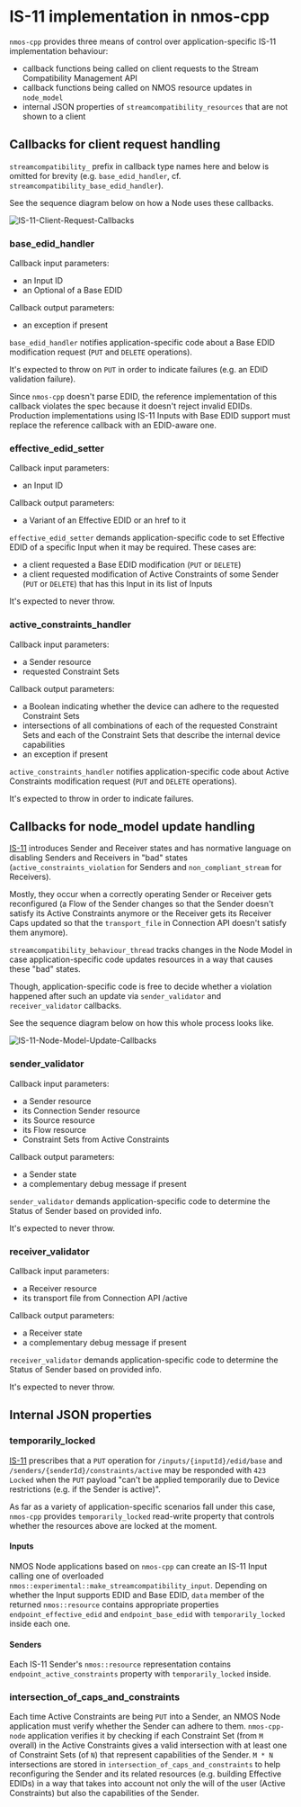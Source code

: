 # IS-11 implementation in nmos-cpp

``nmos-cpp`` provides three means of control over application-specific IS-11 implementation behaviour:
- callback functions being called on client requests to the Stream Compatibility Management API
- callback functions being called on NMOS resource updates in ``node_model``
- internal JSON properties of ``streamcompatibility_resources`` that are not shown to a client

## Callbacks for client request handling

``streamcompatibility_`` prefix in callback type names here and below is omitted for brevity (e.g. ``base_edid_handler``, cf. ``streamcompatibility_base_edid_handler``).

See the sequence diagram below on how a Node uses these callbacks.

![IS-11-Client-Request-Callbacks](images/IS-11-Client-Request-Callbacks.png)

### base_edid_handler

Callback input parameters:
- an Input ID
- an Optional of a Base EDID

Callback output parameters:
- an exception if present

``base_edid_handler`` notifies application-specific code about a Base EDID modification request (``PUT`` and ``DELETE`` operations).

It's expected to throw on ``PUT`` in order to indicate failures (e.g. an EDID validation failure).

Since ``nmos-cpp`` doesn't parse EDID, the reference implementation of this callback violates the spec because it doesn't reject invalid EDIDs. Production implementations using IS-11 Inputs with Base EDID support must replace the reference callback with an EDID-aware one.

### effective_edid_setter

Callback input parameters:
- an Input ID

Callback output parameters:
- a Variant of an Effective EDID or an href to it

``effective_edid_setter`` demands application-specific code to set Effective EDID of a specific Input when it may be required. These cases are:
- a client requested a Base EDID modification (``PUT`` or ``DELETE``)
- a client requested modification of Active Constraints of some Sender (``PUT`` or ``DELETE``) that has this Input in its list of Inputs

It's expected to never throw.

### active_constraints_handler

Callback input parameters:
- a Sender resource
- requested Constraint Sets

Callback output parameters:
- a Boolean indicating whether the device can adhere to the requested Constraint Sets
- intersections of all combinations of each of the requested Constraint Sets and each of the Constraint Sets that describe the internal device capabilities
- an exception if present

``active_constraints_handler`` notifies application-specific code about Active Constraints modification request (``PUT`` and ``DELETE`` operations).

It's expected to throw in order to indicate failures.

## Callbacks for node_model update handling

[IS-11](https://specs.amwa.tv/is-11/) introduces Sender and Receiver states and has normative language on disabling Senders and Receivers in "bad" states (``active_constraints_violation`` for Senders and ``non_compliant_stream`` for Receivers).

Mostly, they occur when a correctly operating Sender or Receiver gets reconfigured (a Flow of the Sender changes so that the Sender doesn't satisfy its Active Constraints anymore or the Receiver gets its Receiver Caps updated so that the ``transport_file`` in Connection API doesn't satisfy them anymore).

``streamcompatibility_behaviour_thread`` tracks changes in the Node Model in case application-specific code updates resources in a way that causes these "bad" states.

Though, application-specific code is free to decide whether a violation happened after such an update via ``sender_validator`` and ``receiver_validator`` callbacks.

See the sequence diagram below on how this whole process looks like.

![IS-11-Node-Model-Update-Callbacks](images/IS-11-Node-Model-Update-Callbacks.png)

### sender_validator

Callback input parameters:
- a Sender resource
- its Connection Sender resource
- its Source resource
- its Flow resource
- Constraint Sets from Active Constraints

Callback output parameters:
- a Sender state
- a complementary debug message if present

``sender_validator`` demands application-specific code to determine the Status of Sender based on provided info.

It's expected to never throw.

### receiver_validator

Callback input parameters:
- a Receiver resource
- its transport file from Connection API /active

Callback output parameters:
- a Receiver state
- a complementary debug message if present

``receiver_validator`` demands application-specific code to determine the Status of Sender based on provided info.

It's expected to never throw.

## Internal JSON properties

### temporarily_locked

[IS-11](https://specs.amwa.tv/is-11/) prescribes that a ``PUT`` operation for ``/inputs/{inputId}/edid/base`` and ``/senders/{senderId}/constraints/active`` may be responded with ``423 Locked`` when the ``PUT`` payload "can't be applied temporarily due to Device restrictions (e.g. if the Sender is active)".

As far as a variety of application-specific scenarios fall under this case, ``nmos-cpp`` provides ``temporarily_locked`` read-write property that controls whether the resources above are locked at the moment.

#### Inputs

NMOS Node applications based on ``nmos-cpp`` can create an IS-11 Input calling one of overloaded ``nmos::experimental::make_streamcompatibility_input``. Depending on whether the Input supports EDID and Base EDID, ``data`` member of the returned ``nmos::resource`` contains appropriate properties ``endpoint_effective_edid`` and ``endpoint_base_edid`` with ``temporarily_locked`` inside each one.

#### Senders

Each IS-11 Sender's ``nmos::resource`` representation contains ``endpoint_active_constraints`` property with ``temporarily_locked`` inside.

### intersection_of_caps_and_constraints

Each time Active Constraints are being ``PUT`` into a Sender, an NMOS Node application must verify whether the Sender can adhere to them. ``nmos-cpp-node`` application verifies it by checking if each Constraint Set (from ``M`` overall) in the Active Constraints gives a valid intersection with at least one of Constraint Sets (of ``N``) that represent capabilities of the Sender. ``M * N`` intersections are stored in ``intersection_of_caps_and_constraints`` to help reconfiguring the Sender and its related resources (e.g. building Effective EDIDs) in a way that takes into account not only the will of the user (Active Constraints) but also the capabilities of the Sender.

<!---
The need in this property came from discussing simple devices with EDID Inputs. If such a device supports video modes up to 4K, it's reflected in its "default EDID defined for the Input by the manufacturer". A "good" device giving signal to the Input doesn't break this rule if it's able to follow it.

If we then ``PUT`` a Base EDID that contains video modes up to 8K and ``PUT`` Active Constraints that also allow such video modes, the Effective EDID which is "a combination of the Base EDID, internal capabilities and Active Constraints of all Senders" should take into account the fact that the device supports video modes up to 4K.

``intersection_of_caps_and_constraints`` should be a combination of internal capabilities and Active Constraints and I don't much like that I propose vendors to write this property each time a client ``PUT``s Active Constraints (though it's not mandatory) and read it only for EDID Inputs.
-->
